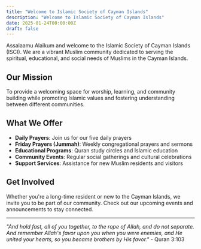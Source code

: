 ```yaml
---
title: "Welcome to Islamic Society of Cayman Islands"
description: "Welcome to Islamic Society of Cayman Islands"
date: 2025-01-24T00:00:00Z
draft: false
---
```


Assalaamu Alaikum and welcome to the Islamic Society of Cayman Islands (ISCI). We are a vibrant Muslim community dedicated to serving the spiritual, educational, and social needs of Muslims in the Cayman Islands.

## Our Mission

To provide a welcoming space for worship, learning, and community building while promoting Islamic values and fostering understanding between different communities.

## What We Offer

- **Daily Prayers**: Join us for our five daily prayers
- **Friday Prayers (Jummah)**: Weekly congregational prayers and sermons
- **Educational Programs**: Quran study circles and Islamic education
- **Community Events**: Regular social gatherings and cultural celebrations
- **Support Services**: Assistance for new Muslim residents and visitors

## Get Involved

Whether you're a long-time resident or new to the Cayman Islands, we invite you to be part of our community. Check out our upcoming events and announcements to stay connected.

---

*"And hold fast, all of you together, to the rope of Allah, and do not separate. And remember Allah's favor upon you when you were enemies, and He united your hearts, so you became brothers by His favor."* - Quran 3:103
